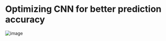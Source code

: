 # Optimizing CNN for better prediction accuracy 


![image](https://user-images.githubusercontent.com/57532016/140736064-296c6c2f-b272-4f19-8dce-130ea8b7f86c.png)

